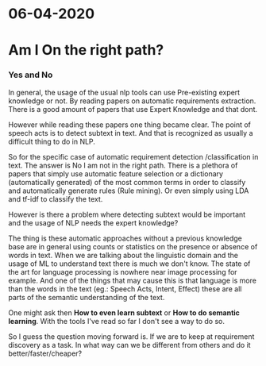 # 06-04-2020



# Am I On the right path?


### Yes and No
In general, the usage of the usual nlp tools can use Pre-existing expert knowledge or not. By reading papers on automatic requirements extraction. There is a good amount of papers that use Expert Knowledge and that dont.

However while reading these papers one thing became clear. The point of speech acts is to detect subtext in text. And that is recognized as usually a difficult thing to do in NLP. 

So for the specific case of automatic requirement detection /classification in text. The answer is No I am not in the right path. There is a plethora of papers that simply use automatic feature selection or a dictionary (automatically generated) of the most common terms in order to classify and automatically generate rules (Rule mining). Or even simply using LDA and tf-idf to classify the text.

However is there a problem where detecting subtext would be important and the usage of NLP needs the expert knowledge?

The thing is these automatic approaches without a previous knowledge base are in general using counts or statistics on the presence or absence of words in text. When we are talking about the linguistic domain and the usage of ML to understand text there is much we don't know. The state of the art for language processing is nowhere near image processing for example. And one of the things that may cause this is that language is more than the words in the text (eg.: Speech Acts, Intent, Effect) these are all parts of the semantic understanding of the text. 

One might ask then **How to even learn subtext** or **How to do semantic learning**. With the tools I've read so far I don't see a way to do so.

So I guess the question moving forward is. If we are to keep at requirement discovery as a task. In what way can we be different from others and do it better/faster/cheaper?
